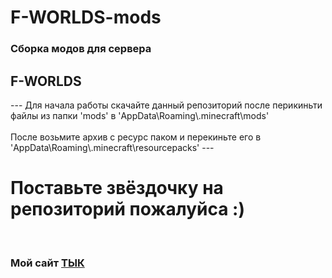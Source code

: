 # F-WORLDS-mods
<div><h3>Сборка модов для сервера <h2>F-WORLDS</h2></h3></div>
---
Для начала работы скачайте данный репозиторий после перикиньти файлы из папки 'mods' в 'AppData\Roaming\.minecraft\mods'
<br>
<br>
После возьмите архив с ресурс паком и перекиньте его в 'AppData\Roaming\.minecraft\resourcepacks'
---
<h1>Поставьте звёздочку на репозиторий пожалуйса :)</h1>
<br>

<h3>Мой сайт <a href="https://foksf.fun">ТЫК</a></h3>

